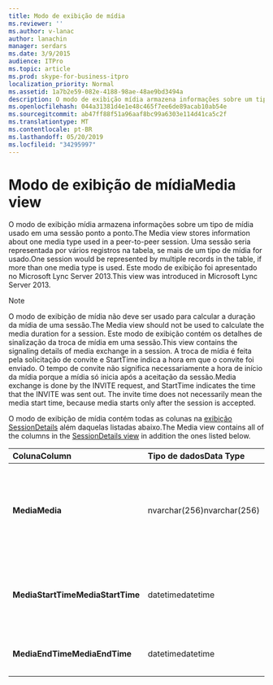 ```yaml
---
title: Modo de exibição de mídia
ms.reviewer: ''
ms.author: v-lanac
author: lanachin
manager: serdars
ms.date: 3/9/2015
audience: ITPro
ms.topic: article
ms.prod: skype-for-business-itpro
localization_priority: Normal
ms.assetid: 1a7b2e59-082e-4188-98ae-48ae9bd3494a
description: O modo de exibição mídia armazena informações sobre um tipo de mídia usado em uma sessão ponto a ponto. Uma sessão seria representada por vários registros na tabela, se mais de um tipo de mídia for usado. Este modo de exibição foi apresentado no Microsoft Lync Server 2013.
ms.openlocfilehash: 044a31381d4e1e48c465f7ee6de89acab10ab54e
ms.sourcegitcommit: ab47ff88f51a96aaf8bc99a6303e114d41ca5c2f
ms.translationtype: MT
ms.contentlocale: pt-BR
ms.lasthandoff: 05/20/2019
ms.locfileid: "34295997"
---
```

# <a name="media-view"></a><span data-ttu-id="b0c82-105">Modo de exibição de mídia</span><span class="sxs-lookup"><span data-stu-id="b0c82-105">Media view</span></span>
 
<span data-ttu-id="b0c82-106">O modo de exibição mídia armazena informações sobre um tipo de mídia usado em uma sessão ponto a ponto.</span><span class="sxs-lookup"><span data-stu-id="b0c82-106">The Media view stores information about one media type used in a peer-to-peer session.</span></span> <span data-ttu-id="b0c82-107">Uma sessão seria representada por vários registros na tabela, se mais de um tipo de mídia for usado.</span><span class="sxs-lookup"><span data-stu-id="b0c82-107">One session would be represented by multiple records in the table, if more than one media type is used.</span></span> <span data-ttu-id="b0c82-108">Este modo de exibição foi apresentado no Microsoft Lync Server 2013.</span><span class="sxs-lookup"><span data-stu-id="b0c82-108">This view was introduced in Microsoft Lync Server 2013.</span></span>
  
> [!NOTE]
> <span data-ttu-id="b0c82-109">O modo de exibição de mídia não deve ser usado para calcular a duração da mídia de uma sessão.</span><span class="sxs-lookup"><span data-stu-id="b0c82-109">The Media view should not be used to calculate the media duration for a session.</span></span> <span data-ttu-id="b0c82-110">Este modo de exibição contém os detalhes de sinalização da troca de mídia em uma sessão.</span><span class="sxs-lookup"><span data-stu-id="b0c82-110">This view contains the signaling details of media exchange in a session.</span></span> <span data-ttu-id="b0c82-111">A troca de mídia é feita pela solicitação de convite e StartTime indica a hora em que o convite foi enviado. O tempo de convite não significa necessariamente a hora de início da mídia porque a mídia só inicia após a aceitação da sessão.</span><span class="sxs-lookup"><span data-stu-id="b0c82-111">Media exchange is done by the INVITE request, and StartTime indicates the time that the INVITE was sent out. The invite time does not necessarily mean the media start time, because media starts only after the session is accepted.</span></span> 
  
<span data-ttu-id="b0c82-112">O modo de exibição de mídia contém todas as colunas na [exibição SessionDetails](sessiondetails-0.md) além daquelas listadas abaixo.</span><span class="sxs-lookup"><span data-stu-id="b0c82-112">The Media view contains all of the columns in the [SessionDetails view](sessiondetails-0.md) in addition the ones listed below.</span></span>
  
|<span data-ttu-id="b0c82-113">**Coluna**</span><span class="sxs-lookup"><span data-stu-id="b0c82-113">**Column**</span></span>|<span data-ttu-id="b0c82-114">**Tipo de dados**</span><span class="sxs-lookup"><span data-stu-id="b0c82-114">**Data Type**</span></span>|<span data-ttu-id="b0c82-115">**Detalhes**</span><span class="sxs-lookup"><span data-stu-id="b0c82-115">**Details**</span></span>|
|:-----|:-----|:-----|
|<span data-ttu-id="b0c82-116">**Media**</span><span class="sxs-lookup"><span data-stu-id="b0c82-116">**Media**</span></span> <br/> |<span data-ttu-id="b0c82-117">nvarchar(256)</span><span class="sxs-lookup"><span data-stu-id="b0c82-117">nvarchar(256)</span></span>  <br/> |<span data-ttu-id="b0c82-118">Tipo de mídia.</span><span class="sxs-lookup"><span data-stu-id="b0c82-118">Media type.</span></span> <span data-ttu-id="b0c82-119">Consulte a [tabela medialist](medialist.md) para obter mais informações.</span><span class="sxs-lookup"><span data-stu-id="b0c82-119">See the [MediaList table](medialist.md) for more information.</span></span> <br/> |
|<span data-ttu-id="b0c82-120">**MediaStartTime**</span><span class="sxs-lookup"><span data-stu-id="b0c82-120">**MediaStartTime**</span></span> <br/> |<span data-ttu-id="b0c82-121">datetime</span><span class="sxs-lookup"><span data-stu-id="b0c82-121">datetime</span></span>  <br/> |<span data-ttu-id="b0c82-122">Tempo em que uma solicitação de mídia foi enviada.</span><span class="sxs-lookup"><span data-stu-id="b0c82-122">Time that a media request was sent out.</span></span>  <br/> |
|<span data-ttu-id="b0c82-123">**MediaEndTime**</span><span class="sxs-lookup"><span data-stu-id="b0c82-123">**MediaEndTime**</span></span> <br/> |<span data-ttu-id="b0c82-124">datetime</span><span class="sxs-lookup"><span data-stu-id="b0c82-124">datetime</span></span>  <br/> |<span data-ttu-id="b0c82-125">Hora de término da sessão.</span><span class="sxs-lookup"><span data-stu-id="b0c82-125">End time of the session.</span></span>  <br/> |
   

